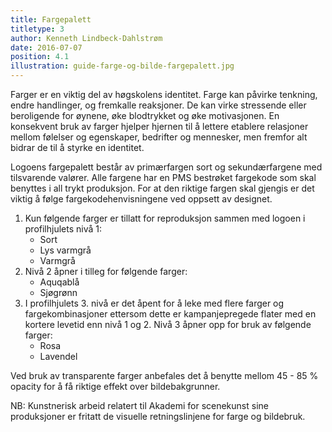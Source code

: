 ```yaml
---
title: Fargepalett
titletype: 3
author: Kenneth Lindbeck-Dahlstrøm
date: 2016-07-07
position: 4.1
illustration: guide-farge-og-bilde-fargepalett.jpg
---
```


Farger er en viktig del av høgskolens identitet. Farge kan påvirke tenkning, endre handlinger, og fremkalle reaksjoner. De kan virke stressende eller beroligende for øynene, øke blodtrykket og øke motivasjonen. En konsekvent bruk av farger hjelper hjernen til å lettere etablere relasjoner mellom følelser og egenskaper, bedrifter og mennesker, men fremfor alt bidrar de til å styrke en identitet.

Logoens fargepalett består av primærfargen sort og sekundærfargene med tilsvarende valører. Alle fargene har en PMS bestrøket fargekode som skal benyttes i all trykt produksjon. For at den riktige fargen skal gjengis er det viktig å følge fargekodehenvisningene ved oppsett av designet.

1. Kun følgende farger er tillatt for reproduksjon sammen med logoen i profilhjulets nivå 1:
    - Sort
    - Lys varmgrå
    - Varmgrå
2. Nivå 2 åpner i tilleg for følgende farger:
    - Aquqablå
    - Sjøgrønn
3. I profilhjulets 3. nivå er det åpent for å leke med flere farger og fargekombinasjoner ettersom dette er kampanjepregede flater med en kortere levetid enn nivå 1 og 2. Nivå 3 åpner opp for bruk av følgende farger:
    - Rosa
    - Lavendel

Ved bruk av transparente farger anbefales det å benytte mellom 45 - 85 % opacity for å få riktige effekt over bildebakgrunner.

NB: Kunstnerisk arbeid relatert til Akademi for scenekunst sine produksjoner er fritatt de visuelle retningslinjene for farge og bildebruk.
